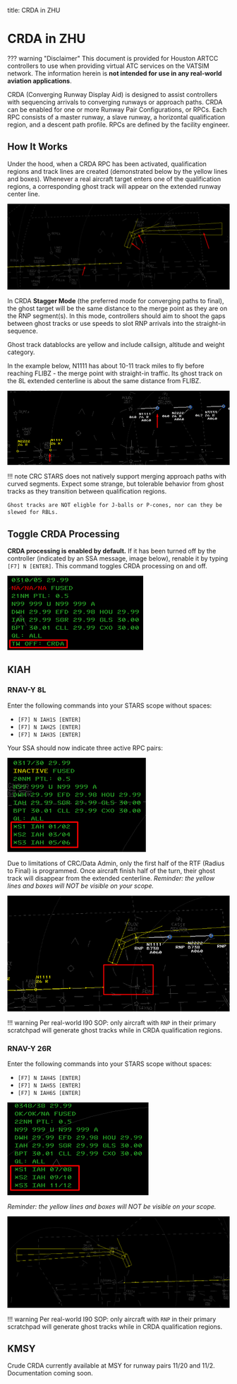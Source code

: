 title: CRDA in ZHU
# CRDA in ZHU

??? warning "Disclaimer"
    This document is provided for Houston ARTCC controllers to use when providing virtual ATC services on the VATSIM network. The information herein is **not intended for use in any real-world aviation applications**.

CRDA (Converging Runway Display Aid) is designed to assist controllers with sequencing arrivals to converging runways or approach paths. CRDA can be enabled for one or more Runway Pair Configurations, or RPCs. Each RPC consists of a master runway, a slave runway, a horizontal qualification region, and a descent path profile. RPCs are defined by the facility engineer.

## How It Works
Under the hood, when a CRDA RPC has been activated, qualification regions and track lines are created (demonstrated below by the yellow lines and boxes). Whenever a real aircraft target enters one of the qualification regions, a corresponding ghost track will appear on the extended runway center line.

![Three CRDA regions and tracks for runway 8L enabled.](../assets/crda3.png)

In CRDA **Stagger Mode** (the preferred mode for converging paths to final), the ghost target will be the same distance to the merge point as they are on the RNP segment(s). In this mode, controllers should aim to shoot the gaps between ghost tracks or use speeds to slot RNP arrivals into the straight-in sequence.

Ghost track datablocks are yellow and include callsign, altitude and weight category.

In the example below, N1111 has about 10-11 track miles to fly before reaching FLIBZ - the merge point with straight-in traffic. Its ghost track on the 8L extended centerline is about the same distance from FLIBZ.

![Rrunway 8L example.](../assets/crda4.png)

!!! note
    CRC STARS does not natively support merging approach paths with curved segments. Expect some strange, but tolerable behavior from ghost tracks as they transition between qualification regions.
    
    Ghost tracks are NOT eligble for J-balls or P-cones, nor can they be slewed for RBLs.

## Toggle CRDA Processing
**CRDA processing is enabled by default.** If it has been turned off by the controller (indicated by an SSA message, image below), renable it by typing `[F7] N [ENTER]`. This command toggles CRDA processing on and off.

![CRDA has been disabled.](../assets/crda1.png)

## KIAH
### RNAV-Y 8L
Enter the following commands into your STARS scope without spaces:

- `[F7] N IAH1S [ENTER]`
- `[F7] N IAH2S [ENTER]`
- `[F7] N IAH3S [ENTER]`

Your SSA should now indicate three active RPC pairs:

![Three CRDA pairs for runway 8L enabled.](../assets/crda2.png)

Due to limitations of CRC/Data Admin, only the first half of the RTF (Radius to Final) is programmed. Once aircraft finish half of the turn, their ghost track will disappear from the extended centerline. *Reminder: the yellow lines and boxes will NOT be visible on your scope.*

![Three CRDA regions and tracks for runway 8L enabled.](../assets/crda5.png)

!!! warning
    Per real-world I90 SOP: only aircraft with `RNP` in their primary scratchpad will generate ghost tracks while in CRDA qualification regions.

### RNAV-Y 26R
Enter the following commands into your STARS scope without spaces:

- `[F7] N IAH4S [ENTER]`
- `[F7] N IAH5S [ENTER]`
- `[F7] N IAH6S [ENTER]`

![Three CRDA pairs for runway 26R enabled.](../assets/crda7.png)

*Reminder: the yellow lines and boxes will NOT be visible on your scope.*

![Three CRDA regions and tracks for runway 26R enabled.](../assets/crda6.png)

!!! warning
    Per real-world I90 SOP: only aircraft with `RNP` in their primary scratchpad will generate ghost tracks while in CRDA qualification regions.

## KMSY
Crude CRDA currently available at MSY for runway pairs 11/20 and 11/2. Documentation coming soon.